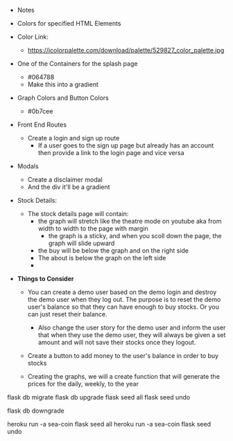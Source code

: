 - Notes


- Colors for specified HTML Elements
- Color Link:
  - https://icolorpalette.com/download/palette/529827_color_palette.jpg

- One of the Containers for the splash page
  - #064788
  - Make this into a gradient

- Graph Colors and Button Colors
  - #0b7cee



- Front End Routes
  - Create a login and sign up route
    - If a user goes to the sign up page but already has an account then provide a link to the login page and vice versa

- Modals
  - Create a disclaimer modal
  - And the div it'll be a gradient


- Stock Details:
  - The stock details page will contain:
    - the graph will stretch like the theatre mode on youtube aka from width to width to the page with margin
      - the graph is a sticky, and when you scoll down the page, the graph will slide upward
    - the buy will be below the graph and on the right side
    - The about is below the graph on the left side
    -

- **Things to Consider**
  - You can create a demo user based on the demo login and destroy the demo user when they log out. The purpose is to reset the demo user's balance so that they can have enough to buy stocks. Or you can just reset their balance.
    - Also change the user story for the demo user and inform the user that when they use the demo user, they will always be given a set amount and will not save their stocks once they logout.

  - Create a button to add money to the user's balance in order to buy stocks

  - Creating the graphs, we will a create function that will generate the prices for the daily, weekly, to the year


flask db migrate
flask db upgrade
flask seed all
flask seed undo

flask db downgrade

heroku run -a sea-coin flask seed all
heroku run -a sea-coin flask seed undo
